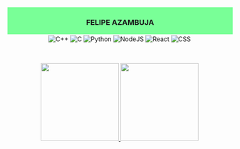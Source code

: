 <div style="background:#79FF97; width:100%; padding: 1px;">
  <h3 align="center">FELIPE AZAMBUJA</h3>
</div>
<div style="display: inline_block; text-align: center; width: 100%;" align="center">
  <img align="center" alt="C++" src="https://img.shields.io/badge/C%2B%2B-151515?style=for-the-badge&logo=c%2B%2B&logoColor=lightblue" />
  <img align="center" alt="C" src="https://img.shields.io/badge/C-151515?style=for-the-badge&logo=c&logoColor=green" />
  <img align="center" alt="Python" src="https://img.shields.io/badge/Python-151515?style=for-the-badge&logo=python" />
  <img align="center" alt="NodeJS" src="https://img.shields.io/badge/Node.js-151515?style=for-the-badge&logo=nodedotjs&logoColor=yellow" />
  <img align="center" alt="React" src="https://img.shields.io/badge/React-151515?style=for-the-badge&logo=react&logoColor=blue" />
  <img align="center" alt="CSS" src="https://img.shields.io/badge/CSS-151515?style=for-the-badge&logo=css3&logoColor=white" />
</div>
<br>

##

<div style="display: inline_block; text-align: center; width: 100%;" align="center">
  <a href="https://github.com/DeguShi" style="display:block">
    <img height="175em" src="https://github-readme-stats.vercel.app/api?username=DeguShi&show_icons=true&theme=dark&include_all_commits=true&count_private=true&hide_border=true&title_color=4169E1&icon_color=4169E1&bg_color=151515&text_color=FFF"/>
    <img height="175em" src="https://github-readme-streak-stats.herokuapp.com?user=DeguShi&theme=dark&hide_border=true&ring=4169E1&fire=yellow&currStreakLabel=white&background=151515"/>
  </a>
</div>

##
